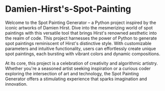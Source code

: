 # Damien-Hirst's-Spot-Painting
Welcome to the Spot Painting Generator – a Python project inspired by the iconic artworks of Damien Hirst. Dive into the mesmerizing world of spot paintings with this versatile tool that brings Hirst's renowned aesthetic into the realm of code.
This project harnesses the power of Python to generate spot paintings reminiscent of Hirst's distinctive style. With customizable parameters and intuitive functionality, users can effortlessly create unique spot paintings, each bursting with vibrant colors and dynamic compositions.

At its core, this project is a celebration of creativity and algorithmic artistry. Whether you're a seasoned artist seeking inspiration or a curious coder exploring the intersection of art and technology, the Spot Painting Generator offers a stimulating experience that sparks imagination and innovation.
